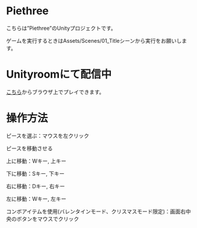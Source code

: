 # Piethree
こちらは”Piethree”のUnityプロジェクトです。

ゲームを実行するときはAssets/Scenes/01_Titleシーンから実行をお願いします。

# Unityroomにて配信中
[こちら](https://unityroom.com/games/frion_piethree)からブラウザ上でプレイできます。

# 操作方法

ピースを選ぶ：マウスを左クリック

ピースを移動させる

上に移動：Wキー, 上キー

下に移動：Sキー, 下キー

右に移動：Dキー, 右キー

左に移動：Wキー, 左キー

コンボアイテムを使用(バレンタインモード、クリスマスモード限定)：画面右中央のボタンをマウスでクリック
